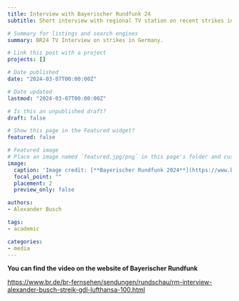 ```yaml
---
title: Interview with Bayerischer Rundfunk 24
subtitle: Short interview with regional TV station on recent strikes in Germany. 

# Summary for listings and search engines
summary: BR24 TV Interview on strikes in Germany. 

# Link this post with a project
projects: []

# Date published
date: "2024-03-07T00:00:00Z"

# Date updated
lastmod: "2024-03-07T00:00:00Z"

# Is this an unpublished draft?
draft: false

# Show this page in the Featured widget?
featured: false

# Featured image
# Place an image named `featured.jpg/png` in this page's folder and customize its options here.
image:
  caption: 'Image credit: [**Bayerischer Rundfunk 2024**](https://www.br.de/br-fernsehen/sendungen/rundschau/rm-interview-alexander-busch-streik-gdl-lufthansa-100.html)'
  focal_point: ""
  placement: 2
  preview_only: false

authors:
- Alexander Busch

tags:
- academic

categories:
- media
---
```


<b> You can find the video on the website of Bayerischer Rundfunk </b> <br>


https://www.br.de/br-fernsehen/sendungen/rundschau/rm-interview-alexander-busch-streik-gdl-lufthansa-100.html <br>







